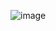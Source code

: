 ![image](https://github.com/AmanB-2003/kanban-quicksell/assets/90694309/83f7c5da-db52-44fb-995d-dd2b8b8613c1)
